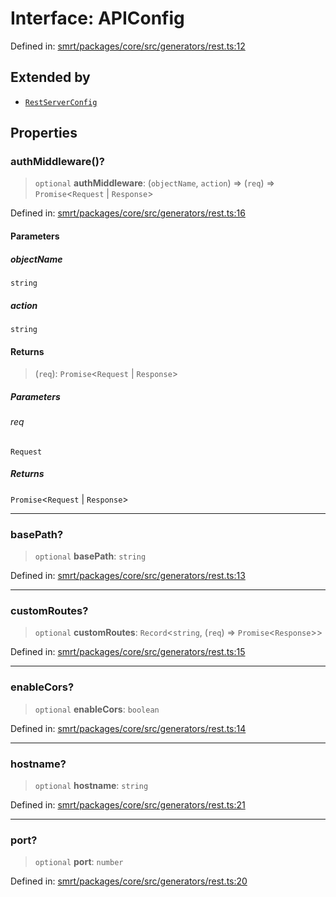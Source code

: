 # Interface: APIConfig

Defined in: [smrt/packages/core/src/generators/rest.ts:12](https://github.com/happyvertical/smrt/blob/3e10e04571f8229dee5c87ee2f9b9b06c6c49f12/packages/core/src/generators/rest.ts#L12)

## Extended by

- [`RestServerConfig`](RestServerConfig.md)

## Properties

### authMiddleware()?

> `optional` **authMiddleware**: (`objectName`, `action`) => (`req`) => `Promise`\<`Request` \| `Response`\>

Defined in: [smrt/packages/core/src/generators/rest.ts:16](https://github.com/happyvertical/smrt/blob/3e10e04571f8229dee5c87ee2f9b9b06c6c49f12/packages/core/src/generators/rest.ts#L16)

#### Parameters

##### objectName

`string`

##### action

`string`

#### Returns

> (`req`): `Promise`\<`Request` \| `Response`\>

##### Parameters

###### req

`Request`

##### Returns

`Promise`\<`Request` \| `Response`\>

***

### basePath?

> `optional` **basePath**: `string`

Defined in: [smrt/packages/core/src/generators/rest.ts:13](https://github.com/happyvertical/smrt/blob/3e10e04571f8229dee5c87ee2f9b9b06c6c49f12/packages/core/src/generators/rest.ts#L13)

***

### customRoutes?

> `optional` **customRoutes**: `Record`\<`string`, (`req`) => `Promise`\<`Response`\>\>

Defined in: [smrt/packages/core/src/generators/rest.ts:15](https://github.com/happyvertical/smrt/blob/3e10e04571f8229dee5c87ee2f9b9b06c6c49f12/packages/core/src/generators/rest.ts#L15)

***

### enableCors?

> `optional` **enableCors**: `boolean`

Defined in: [smrt/packages/core/src/generators/rest.ts:14](https://github.com/happyvertical/smrt/blob/3e10e04571f8229dee5c87ee2f9b9b06c6c49f12/packages/core/src/generators/rest.ts#L14)

***

### hostname?

> `optional` **hostname**: `string`

Defined in: [smrt/packages/core/src/generators/rest.ts:21](https://github.com/happyvertical/smrt/blob/3e10e04571f8229dee5c87ee2f9b9b06c6c49f12/packages/core/src/generators/rest.ts#L21)

***

### port?

> `optional` **port**: `number`

Defined in: [smrt/packages/core/src/generators/rest.ts:20](https://github.com/happyvertical/smrt/blob/3e10e04571f8229dee5c87ee2f9b9b06c6c49f12/packages/core/src/generators/rest.ts#L20)
